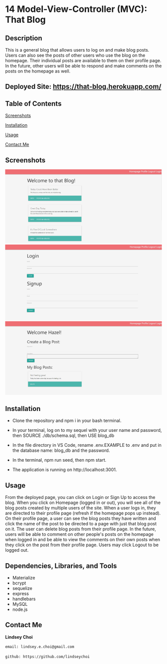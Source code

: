 # 14 Model-View-Controller (MVC): That Blog

## Description
This is a general blog that allows users to log on and make blog posts. Users can also see the posts of other users who use the blog on the homepage. Their individual posts are available to them on their profile page. In the future, other users will be able to respond and make comments on the posts on the homepage as well.

## Deployed Site: https://that-blog.herokuapp.com/

## Table of Contents
[Screenshots](#screenshots)

[Installation](#installation)

[Usage](#usage)

[Contact Me](#contactme)

## Screenshots
![screenshot](./assets/Screenshot%202022-04-30%20165210.jpg)
![screenshot](./assets/Screenshot%202022-04-30%20165341.jpg)
![screenshot](./assets/Screenshot%202022-04-30%20165514.jpg)

## Installation
* Clone the repository and npm i in your bash terminal.

* In your terminal, log on to my sequel with your user name and password, then SOURCE ./db/schema.sql, then USE blog_db

* In the file directory in VS Code, rename .env.EXAMPLE to .env and put in the database name: blog_db and the password.

* In the terminal, npm run seed, then npm start.

* The application is running on http://localhost:3001.

    
## Usage
From the deployed page, you can click on Login or Sign Up to access the blog. When you click on Homepage (logged in or out), you will see all of the blog posts created by multiple users of the site. When a user logs in, they are directed to their profile page (refresh if the homepage pops up instead). On their profile page, a user can see the blog posts they have written and click the name of the post to be directed to a page with just that blog post on it. The user can delete blog posts from their profile page. In the future, users will be able to comment on other people's posts on the homepage when logged in and be able to view the comments on their own posts when they click on the post from their profile page. Users may click Logout to be logged out.

## Dependencies, Libraries, and Tools
- Materialize
- bcrypt
- sequelize
- express
- handlebars
- MySQL
- node.js

## Contact Me

**Lindsey Choi** 

    email: lindsey.e.choi@gmail.com
        
    github: https://github.com/lindseychoi
  
